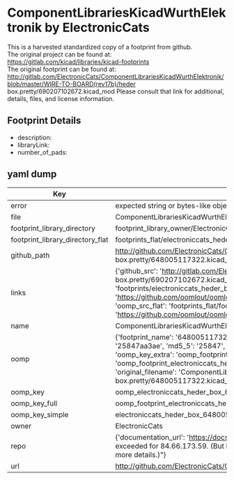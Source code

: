 # ComponentLibrariesKicadWurthElektronik by ElectronicCats  
This is a harvested standardized copy of a footprint from github.  
The original project can be found at:  
https://gitlab.com/kicad/libraries/kicad-footprints  
The original footprint can be found at:
http://gitlab.com/ElectronicCats/ComponentLibrariesKicadWurthElektronik/blob/master/WIRE-TO-BOARD(rev17b)/heder box.pretty/690207102672.kicad_mod
Please consult that link for additional, details, files, and license information.  
## Footprint Details
* description:   
* libraryLink:   
* number_of_pads:   
## yaml dump  
| Key | Value |  
| --- | --- |  
| error | expected string or bytes-like object, got 'int' |  
| file | ComponentLibrariesKicadWurthElektronik/WIRE-TO-BOARD(rev17b)/heder box.pretty/648005117322.kicad_mod |  
| footprint_library_directory | footprint_library_owner/ElectronicCats_ComponentLibrariesKicadWurthElektronik |  
| footprint_library_directory_flat | footprints_flat/electroniccats_heder_box_648005117322/working |  
| github_path | http://github.com/ElectronicCats/ComponentLibrariesKicadWurthElektronik/blob/master/WIRE-TO-BOARD(rev17b)/heder box.pretty/648005117322.kicad_mod |  
| links | {'github_src': 'http://gitlab.com/ElectronicCats/ComponentLibrariesKicadWurthElektronik/blob/master/WIRE-TO-BOARD(rev17b)/heder box.pretty/690207102672.kicad_mod', 'github_src_repo': 'https://gitlab.com/kicad/libraries/kicad-footprints', 'oomp_bot': 'footprints/electroniccats_heder_box_648005117322/working', 'oomp_bot_github': 'https://github.com/oomlout/oomlout_oomp_footprint_bot/tree/main/footprints/electroniccats_heder_box_648005117322/working', 'oomp_src_flat': 'footprints_flat/footprints_flat/electroniccats_heder_box_648005117322/working', 'oomp_src_flat_github': 'https://github.com/oomlout/oomlout_oomp_footprint_src/tree/main/footprints_flat/electroniccats_heder_box_648005117322/working'} |  
| name | ComponentLibrariesKicadWurthElektronik |  
| oomp | {'footprint_name': '648005117322', 'library_name': 'heder_box', 'md5': '25847aa3ae0555e4678b8b4d69de85f8', 'md5_10': '25847aa3ae', 'md5_5': '25847', 'md5_6': '25847a', 'oomp_key': 'oomp_electroniccats_heder_box_648005117322', 'oomp_key_extra': 'oomp_footprint_electroniccats_heder_box_648005117322', 'oomp_key_full': 'oomp_footprint_electroniccats_heder_box_648005117322_25847a', 'oomp_key_simple': 'electroniccats_heder_box_648005117322', 'original_filename': 'ComponentLibrariesKicadWurthElektronik/WIRE-TO-BOARD(rev17b)/heder box.pretty/648005117322.kicad_mod', 'owner_name': 'electroniccats'} |  
| oomp_key | oomp_electroniccats_heder_box_648005117322 |  
| oomp_key_full | oomp_footprint_electroniccats_heder_box_648005117322 |  
| oomp_key_simple | electroniccats_heder_box_648005117322 |  
| owner | ElectronicCats |  
| repo | {'documentation_url': 'https://docs.github.com/rest/overview/resources-in-the-rest-api#rate-limiting', 'message': "API rate limit exceeded for 84.66.173.59. (But here's the good news: Authenticated requests get a higher rate limit. Check out the documentation for more details.)"} |  
| url | http://github.com/ElectronicCats/ComponentLibrariesKicadWurthElektronik |  

